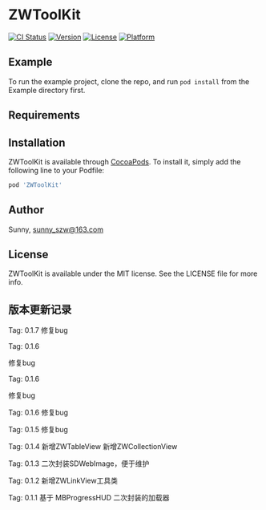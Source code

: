 # ZWToolKit

[![CI Status](https://img.shields.io/travis/sunnyzw/ZWToolKit.svg?style=flat)](https://travis-ci.org/sunnyzw/ZWToolKit)
[![Version](https://img.shields.io/cocoapods/v/ZWToolKit.svg?style=flat)](https://cocoapods.org/pods/ZWToolKit)
[![License](https://img.shields.io/cocoapods/l/ZWToolKit.svg?style=flat)](https://cocoapods.org/pods/ZWToolKit)
[![Platform](https://img.shields.io/cocoapods/p/ZWToolKit.svg?style=flat)](https://cocoapods.org/pods/ZWToolKit)

## Example

To run the example project, clone the repo, and run `pod install` from the Example directory first.

## Requirements

## Installation

ZWToolKit is available through [CocoaPods](https://cocoapods.org). To install
it, simply add the following line to your Podfile:

```ruby
pod 'ZWToolKit'
```

## Author

Sunny, sunny_szw@163.com

## License

ZWToolKit is available under the MIT license. See the LICENSE file for more info.

##  版本更新记录

Tag: 0.1.7
修复bug

Tag: 0.1.6

修复bug

Tag: 0.1.6

修复bug

Tag: 0.1.6
修复bug

Tag: 0.1.5
修复bug

Tag: 0.1.4
新增ZWTableView
新增ZWCollectionView

Tag: 0.1.3
二次封装SDWebImage，便于维护

Tag: 0.1.2
新增ZWLinkView工具类

Tag: 0.1.1
基于 MBProgressHUD 二次封装的加载器
